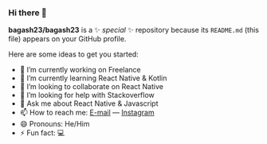 ### Hi there 👋

**bagash23/bagash23** is a ✨ _special_ ✨ repository because its `README.md` (this file) appears on your GitHub profile.

Here are some ideas to get you started:

- 🔭 I’m currently working on Freelance
- 🌱 I’m currently learning React Native & Kotlin
- 👯 I’m looking to collaborate on React Native
- 🤔 I’m looking for help with Stackoverflow
- 💬 Ask me about React Native & Javascript
- 📫 How to reach me: [E-mail](mailto:haryadib89@gmail.com) &mdash; [Instagram](https://www.instagram.com/bagash03/)
- 😄 Pronouns: He/Him
- ⚡ Fun fact: :computer:

